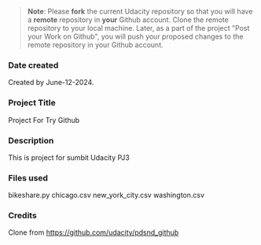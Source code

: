 >**Note**: Please **fork** the current Udacity repository so that you will have a **remote** repository in **your** Github account. Clone the remote repository to your local machine. Later, as a part of the project "Post your Work on Github", you will push your proposed changes to the remote repository in your Github account.

### Date created
Created by June-12-2024.

### Project Title
Project For Try Github

### Description
This is project for sumbit Udacity PJ3

### Files used
bikeshare.py
chicago.csv
new_york_city.csv
washington.csv

### Credits
Clone from https://github.com/udacity/pdsnd_github

